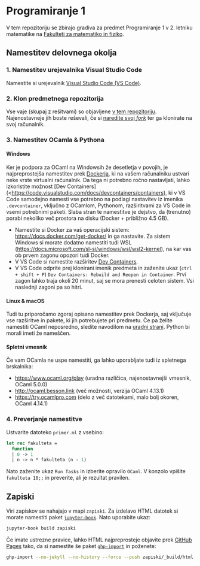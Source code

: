 # Programiranje 1

V tem repozitoriju se zbirajo gradiva za predmet Programiranje 1 v 2. letniku matematike na [Fakulteti za matematiko in fiziko](https://www.fmf.uni-lj.si/).

## Namestitev delovnega okolja

### 1\. Namestitev urejevalnika Visual Studio Code

Namestite si urejevalnik [Visual Studio Code (VS Code)](https://code.visualstudio.com/).

### 2\. Klon predmetnega repozitorija

Vse vaje (skupaj z rešitvami) so objavljene [v tem repozitoriju](http://github.com/matijapretnar/programiranje-1/). Najenostavneje jih boste reševali, če si [naredite svoj _fork_](https://docs.github.com/en/free-pro-team@latest/github/collaborating-with-issues-and-pull-requests/configuring-a-remote-for-a-fork) ter ga klonirate na svoj računalnik.

### 3\. Namestitev OCamla & Pythona

#### Windows

Ker je podpora za OCaml na Windowsih že desetletja v povojih, je najpreprostejša namestitev prek [Dockerja](https://www.docker.com/), ki na vašem računalniku ustvari neke vrste virtualni računalnik. Da tega ni potrebno ročno nastavljati, lahko izkoristite možnost [Dev Containers](<https://code.visualstudio.com/docs/devcontainers/containers), ki v VS Code samodejno namesti vse potrebno na podlagi nastavitev iz imenika `.devcontainer`, vključno z OCamlom, Pythonom, razširitvami za VS Code in vsemi potrebnimi paketi. Slaba stran te namestitve je dejstvo, da (trenutno) porabi nekoliko več prostora na disku (Docker + približno 4.5 GB).

- Namestite si Docker za vaš operacijski sistem: <https://docs.docker.com/get-docker/> in ga nastavite. Za sistem Windows si morate dodatno namestiti tudi WSL (<https://docs.microsoft.com/sl-si/windows/wsl/wsl2-kernel>), na kar vas ob prvem zagonu opozori tudi Docker.
- V VS Code si namestite razširitev [Dev Containers](https://marketplace.visualstudio.com/items?itemName=ms-vscode-remote.remote-containers).
- V VS Code odprite prej klonirani imenik predmeta in zaženite ukaz (`ctrl + shift + P`) `Dev Containers: Rebuild and Reopen in Container`. Prvi zagon lahko traja okoli 20 minut, saj se mora prenesti celoten sistem. Vsi naslednji zagoni pa so hitri.

#### Linux & macOS

Tudi tu priporočamo zgoraj opisano namestitev prek Dockerja, saj vključuje vse razširitve in pakete, ki jih potrebujete pri predmetu. Če pa želite namestiti OCaml neposredno, sledite navodilom na [uradni strani](https://ocaml.org/docs/install.html). Python bi morali imeti že nameščen.

#### Spletni vmesnik

Če vam OCamla ne uspe namestiti, ga lahko uporabljate tudi iz spletnega brskalnika:

- <https://www.ocaml.org/play> (uradna različica, najenostavnejši vmesnik, OCaml 5.0.0)
- <http://ocaml.besson.link> (več možnosti, verzija OCaml 4.13.1)
- <https://try.ocamlpro.com> (delo z več datotekami, malo bolj okoren, OCaml 4.14.1)

### 4\. Preverjanje namestitve

Ustvarite datoteko `primer.ml` z vsebino:

```ocaml
let rec fakulteta =
  function
  | 0 -> 1
  | n -> n * fakulteta (n - 1)
```

Nato zaženite ukaz `Run Tasks` in izberite opravilo `OCaml`. V konzolo vpišite `fakulteta 10;;` in preverite, ali je rezultat pravilen.

## Zapiski

Viri zapiskov se nahajajo v mapi `zapiski`. Za izdelavo HTML datotek si morate namestiti paket [`jupyter-book`](https://jupyterbook.org/). Nato uporabite ukaz:

```bash
jupyter-book build zapiski
```

Če imate ustrezne pravice, lahko HTML najpreprosteje objavite prek [GitHub Pages](https://pages.github.com) tako, da si namestite še paket [`ghp-import`](https://github.com/c-w/ghp-import) in poženete:

```bash
ghp-import --no-jekyll --no-history --force --push zapiski/_build/html
```
